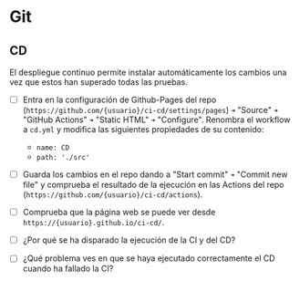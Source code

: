 # Git
## CD

El despliegue continuo permite instalar automáticamente los cambios una vez que estos han superado todas las pruebas.

<task-list title="Práctica Git - Entregable 5 de 6 - CD"></task-list>

- [ ] Entra en la configuración de Github-Pages del repo (`https://github.com/{usuario}/ci-cd/settings/pages`) `➜` "Source" `➜` "GitHub Actions" `➜` "Static HTML" `➜` "Configure". Renombra el workflow a `cd.yml` y modifica las siguientes propiedades de su contenido:
  - `name: CD`
  - `path: './src'`

- [ ] Guarda los cambios en el repo dando a "Start commit" `➜` "Commit new file" y comprueba el resultado de la ejecución en las Actions del repo (`https://github.com/{usuario}/ci-cd/actions`).

- [ ] Comprueba que la página web se puede ver desde `https://{usuario}.github.io/ci-cd/`.

- [ ] ¿Por qué se ha disparado la ejecución de la CI y del CD?

- [ ] ¿Qué problema ves en que se haya ejecutado correctamente el CD cuando ha fallado la CI?
